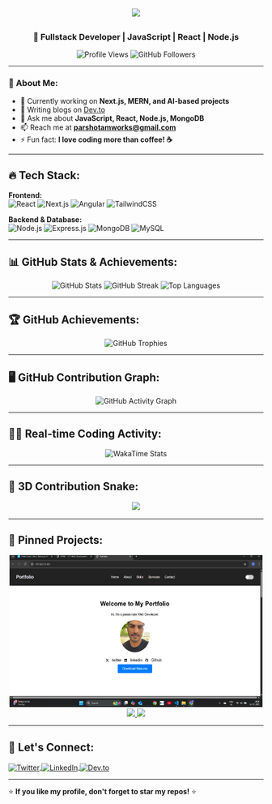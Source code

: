 <h1 align="center">
  <img src="https://readme-typing-svg.herokuapp.com?font=Fira+Code&weight=600&size=28&duration=4000&pause=500&color=FFA500&center=true&width=600&lines=Hi+%F0%9F%91%8B%2C+I'm+Parshotam+Lal;A+Passionate+Fullstack+Developer;Welcome+to+my+GitHub+Profile!">
</h1>

<h3 align="center">🚀 Fullstack Developer | JavaScript | React | Node.js </h3>

<p align="center">
  <img src="https://komarev.com/ghpvc/?username=parshotamlal&label=Profile%20views&color=0e75b6&style=flat" alt="Profile Views" />
  <img src="https://img.shields.io/github/followers/parshotamlal?label=Followers&style=social" alt="GitHub Followers" />
</p>

---

### 🚀 **About Me**:
- 🔭 Currently working on **Next.js, MERN, and AI-based projects**
- 📝 Writing blogs on [Dev.to](https://dev.to/)
- 💬 Ask me about **JavaScript, React, Node.js, MongoDB**
- 📫 Reach me at **parshotamworks@gmail.com**
- ⚡ Fun fact: **I love coding more than coffee! ☕**

---

## 🔥 **Tech Stack**:

**Frontend:**  
![React](https://img.shields.io/badge/React-20232A?style=for-the-badge&logo=react&logoColor=61DAFB)
![Next.js](https://img.shields.io/badge/Next.js-000000?style=for-the-badge&logo=next.js&logoColor=white)
![Angular](https://img.shields.io/badge/Angular-DD0031?style=for-the-badge&logo=angular&logoColor=white)
![TailwindCSS](https://img.shields.io/badge/TailwindCSS-06B6D4?style=for-the-badge&logo=tailwindcss&logoColor=white)

**Backend & Database:**  
![Node.js](https://img.shields.io/badge/Node.js-43853D?style=for-the-badge&logo=node.js&logoColor=white)
![Express.js](https://img.shields.io/badge/Express.js-000000?style=for-the-badge&logo=express&logoColor=white)
![MongoDB](https://img.shields.io/badge/MongoDB-4EA94B?style=for-the-badge&logo=mongodb&logoColor=white)
![MySQL](https://img.shields.io/badge/MySQL-4479A1?style=for-the-badge&logo=mysql&logoColor=white)


---

## 📊 **GitHub Stats & Achievements**:
<p align="center">
  <img src="https://github-readme-stats.vercel.app/api?username=parshotamlal&show_icons=true&theme=radical" alt="GitHub Stats" />
  <img src="https://github-readme-streak-stats.herokuapp.com/?user=parshotamlal&theme=radical" alt="GitHub Streak" />
  <img src="https://github-readme-stats.vercel.app/api/top-langs/?username=parshotamlal&layout=compact&theme=radical" alt="Top Languages" />
</p>

---

## 🏆 **GitHub Achievements**:
<p align="center">
  <img src="https://github-profile-trophy.vercel.app/?username=parshotamlal&theme=radical&no-frame=true&margin-w=15" alt="GitHub Trophies" />
</p>

---

## 🖥️ **GitHub Contribution Graph**:
<p align="center">
  <img src="https://github-readme-activity-graph.vercel.app/graph?username=parshotamlal&theme=react-dark" alt="GitHub Activity Graph" />
</p>

---

## 🏃‍♂️ **Real-time Coding Activity**:
<p align="center">
  <img src="https://github-readme-stats.vercel.app/api/wakatime?username=parshotamlal&theme=radical" alt="WakaTime Stats" />
</p>

---

## 🐍 **3D Contribution Snake**:
<p align="center">
  <img src="https://github.com/parshotamlal/parshotamlal/blob/output/github-contribution-grid-snake.svg" />
</p>

---

## 🚀 **Pinned Projects**:
<p align="center">
  <a href="https://github.com/parshotamlal/portfolio.git">
    <img src="https://github.com/parshotamlal/portfolio/blob/main/Screenshot%202025-03-14%20183701.png" width="500" height="300" />
  </a>
  <a href="https://github.com/parshotamlal/project2">
    <img src="https://github-readme-stats.vercel.app/api/pin/?username=parshotamlal&repo=project2&theme=radical" />
  </a>
  <a href="https://github.com/parshotamlal/project3">
    <img src="https://github-readme-stats.vercel.app/api/pin/?username=parshotamlal&repo=project3&theme=radical" />
  </a>
</p>

---

## 💬 **Let's Connect**:
<p align="left">
  <a href="https://twitter.com/parshotamsinghi" target="blank">
    <img align="center" src="https://raw.githubusercontent.com/rahuldkjain/github-profile-readme-generator/master/src/images/icons/Social/twitter.svg" alt="Twitter" height="30" width="40" />
  </a>
  <a href="https://linkedin.com/in/parshotam-singh-778028288" target="blank">
    <img align="center" src="https://raw.githubusercontent.com/rahuldkjain/github-profile-readme-generator/master/src/images/icons/Social/linked-in-alt.svg" alt="LinkedIn" height="30" width="40" />
  </a>
  <a href="https://dev.to/parshotamlal" target="blank">
    <img align="center" src="https://raw.githubusercontent.com/rahuldkjain/github-profile-readme-generator/master/src/images/icons/Social/devto.svg" alt="Dev.to" height="30" width="40" />
  </a>
</p>

---

⭐ **If you like my profile, don't forget to star my repos!** ⭐

